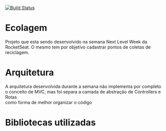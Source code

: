 


[![Build Status](https://travis-ci.org/fhinkel/create-download-link.svg?branch=master)](https://nodejs.org/en/download/)</br>



# Ecolagem

Projeto que esta sendo desenvolvido na semana Next Level Week da RocketSeat. O mesmo tem por objetivo cadastrar pontos de coletas de reciclagem.

# Arquitetura

A arquitetura desenvolvida durante a semana não implementa por completo o conceito de MVC, mas foi separa a camada de abstração de Controllers e Rotas</br>
como forma de melhor organizar o código

# Bibliotecas utilizadas




